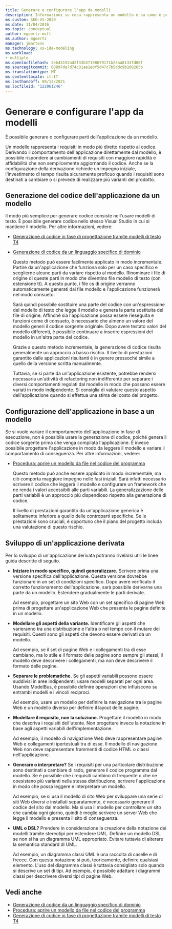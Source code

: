 ```yaml
---
title: Generare e configurare l'app da modelli
description: Informazioni su cosa rappresenta un modello e su come è possibile generare o configurare parti dell'applicazione da un modello.
ms.custom: SEO-VS-2020
ms.date: 11/04/2016
ms.topic: conceptual
author: mgoertz-msft
ms.author: mgoertz
manager: jmartens
ms.technology: vs-ide-modeling
ms.workload:
- multiple
ms.openlocfilehash: 2eb43192ad2f33b37198679171b25aa8133fd06f
ms.sourcegitcommit: 68897da7d74c31ae1ebf5d47c7b5ddc9b108265b
ms.translationtype: MT
ms.contentlocale: it-IT
ms.lasthandoff: 08/13/2021
ms.locfileid: "122061246"
---
```

# <a name="generate-and-configure-your-app-from-models"></a>Generare e configurare l'app da modelli
È possibile generare o configurare parti dell'applicazione da un modello.

 Un modello rappresenta i requisiti in modo più diretto rispetto al codice. Derivando il comportamento dell'applicazione direttamente dal modello, è possibile rispondere ai cambiamenti di requisiti con maggiore rapidità e affidabilità che non semplicemente aggiornando il codice. Anche se la configurazione della derivazione richiede un impegno iniziale, l'investimento di tempo risulta sicuramente proficuo quando i requisiti sono destinati a cambiare o si prevede di realizzare più varianti del prodotto.

## <a name="generating-the-code-of-your-application-from-a-model"></a>Generazione del codice dell'applicazione da un modello
 Il modo più semplice per generare codice consiste nell'usare modelli di testo. È possibile generare codice nello stesso Visual Studio in cui si mantiene il modello. Per altre informazioni, vedere:

- [Generazione di codice in fase di progettazione tramite modelli di testo T4](../modeling/design-time-code-generation-by-using-t4-text-templates.md)

- [Generazione di codice da un linguaggio specifico di dominio](../modeling/generating-code-from-a-domain-specific-language.md)

  Questo metodo può essere facilmente applicato in modo incrementale. Partire da un'applicazione che funziona solo per un caso specifico e sceglierne alcune parti da variare rispetto al modello. Rinominare i file di origine di queste parti in modo che diventino file modello di testo (con estensione tt). A questo punto, i file cs di origine verranno automaticamente generati dai file modello e l'applicazione funzionerà nel modo consueto.

  Sarà quindi possibile sostituire una parte del codice con un'espressione del modello di testo che legge il modello e genera la parte sostituita del file di origine. Affinché sia l'applicazione possa essere rieseguita e funzioni come di consueto, è necessario che almeno un valore del modello generi il codice sorgente originale. Dopo avere testato valori del modello differenti, è possibile continuare a inserire espressioni del modello in un'altra parte del codice.

  Grazie a questo metodo incrementale, la generazione di codice risulta generalmente un approccio a basso rischio. Il livello di prestazioni garantito dalle applicazioni risultanti è in genere pressoché simile a quello della versione scritta manualmente.

  Tuttavia, se si parte da un'applicazione esistente, potrebbe rendersi necessaria un'attività di refactoring non indifferente per separare i diversi comportamenti regolati dal modello in modo che possano essere variati in modo indipendente. Si consiglia di valutare questo aspetto dell'applicazione quando si effettua una stima del costo del progetto.

## <a name="configuring-your-application-from-a-model"></a>Configurazione dell'applicazione in base a un modello
 Se si vuole variare il comportamento dell'applicazione in fase di esecuzione, non è possibile usare la generazione di codice, poiché genera il codice sorgente prima che venga compilata l'applicazione. È invece possibile progettare l'applicazione in modo da leggere il modello e variare il comportamento di conseguenza. Per altre informazioni, vedere:

- [Procedura: aprire un modello da file nel codice del programma](../modeling/how-to-open-a-model-from-file-in-program-code.md)

  Questo metodo può anche essere applicato in modo incrementale, ma ciò comporta maggiore impegno nelle fasi iniziali. Sarà infatti necessario scrivere il codice che leggerà il modello e configurare un framework che ne renda i valori accessibili alle parti variabili. La generalizzazione delle parti variabili è un approccio più dispendioso rispetto alla generazione di codice.

  Il livello di prestazioni garantito da un'applicazione generica è solitamente inferiore a quello delle controparti specifiche.  Se le prestazioni sono cruciali, è opportuno che il piano del progetto includa una valutazione di questo rischio.

## <a name="developing-a-derived-application"></a>Sviluppo di un'applicazione derivata
 Per lo sviluppo di un'applicazione derivata potranno rivelarsi utili le linee guida descritte di seguito.

- **Iniziare in modo specifico, quindi generalizzare.** Scrivere prima una versione specifica dell'applicazione. Questa versione dovrebbe funzionare in un set di condizioni specifico. Dopo avere verificato il corretto funzionamento dell'applicazione, sarà possibile derivarne una parte da un modello. Estendere gradualmente le parti derivate.

     Ad esempio, progettare un sito Web con un set specifico di pagine Web prima di progettare un'applicazione Web che presenta le pagine definite in un modello.

- **Modellare gli aspetti della variante.** Identificare gli aspetti che varieranno tra una distribuzione e l'altra o nel tempo con il mutare dei requisiti. Questi sono gli aspetti che devono essere derivati da un modello.

     Ad esempio, se il set di pagine Web e i collegamenti tra di esse cambiano, ma lo stile e il formato delle pagine sono sempre gli stessi, il modello deve descrivere i collegamenti, ma non deve descrivere il formato delle pagine.

- **Separare le problematiche.** Se gli aspetti variabili possono essere suddivisi in aree indipendenti, usare modelli separati per ogni area. Usando ModelBus, è possibile definire operazioni che influiscono su entrambi modelli e i vincoli reciproci.

     Ad esempio, usare un modello per definire la navigazione tra le pagine Web e un modello diverso per definire il layout delle pagine.

- **Modellare il requisito, non la soluzione.** Progettare il modello in modo che descriva i requisiti dell'utente. Non progettare invece la notazione in base agli aspetti variabili dell'implementazione.

     Ad esempio, il modello di navigazione Web deve rappresentare pagine Web e collegamenti ipertestuali tra di esse. Il modello di navigazione Web non deve rappresentare frammenti di codice HTML o classi nell'applicazione.

- **Generare o interpretare?** Se i requisiti per una particolare distribuzione sono destinati a cambiare di rado, generare il codice programma dal modello. Se è possibile che i requisiti cambino di frequente o che ne coesistano più varianti nella stessa distribuzione, scrivere l'applicazione in modo che possa leggere e interpretare un modello.

     Ad esempio, se si usa il modello di sito Web per sviluppare una serie di siti Web diversi e installati separatamente, è necessario generare il codice del sito dal modello. Ma si usa il modello per controllare un sito che cambia ogni giorno, quindi è meglio scrivere un server Web che legge il modello e presenta il sito di conseguenza.

- **UML o DSL?** Prendere in considerazione la creazione della notazione dei modelli tramite stereotipi per estendere UML. Definire un modello DSL se non si ha un diagramma UML appropriato. Evitare tuttavia di alterare la semantica standard di UML.

     Ad esempio, un diagramma classi UML è una raccolta di caselle e di frecce. Con questa notazione si può, teoricamente, definire qualsiasi elemento. L'uso del diagramma classi è tuttavia consigliato solo quando si descrive un set di tipi. Ad esempio, è possibile adattare i diagrammi classi per descrivere diversi tipi di pagine Web.

## <a name="see-also"></a>Vedi anche

- [Generazione di codice da un linguaggio specifico di dominio](../modeling/generating-code-from-a-domain-specific-language.md)
- [Procedura: aprire un modello da file nel codice del programma](../modeling/how-to-open-a-model-from-file-in-program-code.md)
- [Generazione di codice in fase di progettazione tramite modelli di testo T4](../modeling/design-time-code-generation-by-using-t4-text-templates.md)
